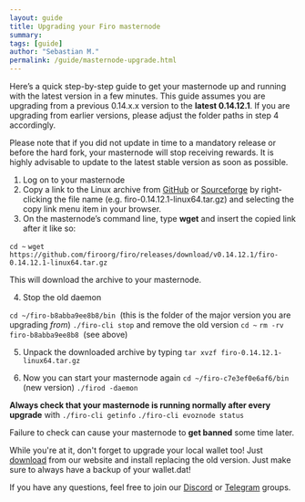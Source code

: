 ```yaml
---
layout: guide
title: Upgrading your Firo masternode
summary: 
tags: [guide]
author: "Sebastian M."
permalink: /guide/masternode-upgrade.html
---
```

Here’s a quick step-by-step guide to get your masternode up and running with the latest version in a few minutes. This guide assumes you are upgrading from a previous 0.14.x.x version to the **latest 0.14.12.1**. If you are upgrading from earlier versions, please adjust the folder paths in step 4 accordingly. 

Please note that if you did not update in time to a mandatory release or before the hard fork, your masternode will stop receiving rewards. It is highly advisable to update to the latest stable version as soon as possible.

1.  Log on to your masternode
2.  Copy a link to the Linux archive from [GitHub](https://github.com/firoorg/firo/releases/latest) or [Sourceforge](https://sourceforge.net/projects/firoorg/files/) by right-clicking the file name (e.g. firo-0.14.12.1-linux64.tar.gz) and selecting the copy link menu item in your browser.
3.  On the masternode’s command line, type **wget** and insert the copied link after it like so: 

`cd ~` 
`wget https://github.com/firoorg/firo/releases/download/v0.14.12.1/firo-0.14.12.1-linux64.tar.gz` 

This will download the archive to your masternode.

4.  Stop the old daemon  

`cd ~/firo-b8abba9ee8b8/bin` 
(this is the folder of the major version you are upgrading _from_) 
`./firo-cli stop` 
and remove the old version 
`cd ~` 
`rm -rv firo-b8abba9ee8b8` 
(see above) 

5.  Unpack the downloaded archive by typing 
`tar xvzf firo-0.14.12.1-linux64.tar.gz` 

6.  Now you can start your masternode again 
`cd ~/firo-c7e3ef0e6af6/bin` 
(new version)
`./firod -daemon` 

**Always check that your masternode is running normally after every upgrade** with 
`./firo-cli getinfo`
`./firo-cli evoznode status`

Failure to check can cause your masternode to **get banned** some time later.

While you're at it, don't forget to upgrade your local wallet too! Just [download](https://firo.org/get-firo/download/) from our website and install replacing the old version. Just make sure to always have a backup of your wallet.dat! 

If you have any questions, feel free to join our [Discord](https://discord.com/invite/TGZPRbRT3Y) or [Telegram](https://t.me/firoorg) groups.
